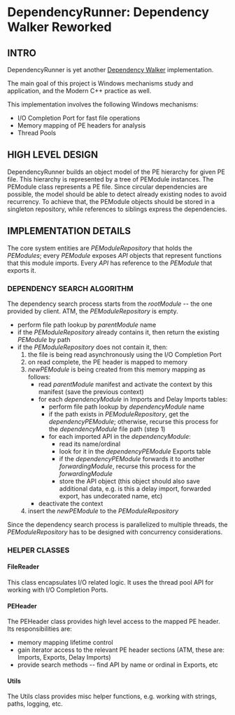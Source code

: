 # DependencyRunner: Dependency Walker Reworked
## INTRO
DependencyRunner is yet another [Dependency Walker](http://www.dependencywalker.com/) implementation. 

The main goal of this project is Windows mechanisms study and application, and the Modern C++ practice as well. 

This implementation involves the following Windows mechanisms:

* I/O Completion Port for fast file operations
* Memory mapping of PE headers for analysis
* Thread Pools

## HIGH LEVEL DESIGN
DependencyRunner builds an object model of the PE hierarchy for given PE file. This hierarchy is represented by a tree of PEModule instances.
The PEModule class represents a PE file. Since circular dependencies are possible, the model should be able to detect already existing nodes to avoid recurrency. 
To achieve that, the PEModule objects should be stored in a singleton repository, while references to siblings express the dependencies.

## IMPLEMENTATION DETAILS
The core system entities are _PEModuleRepository_ that holds the _PEModules_; every _PEModule_ exposes _API_ objects that represent functions that this module imports.
Every _API_ has reference to the _PEModule_ that exports it.

### DEPENDENCY SEARCH ALGORITHM
The dependency search process starts from the _rootModule_ -- the one provided by client. ATM, the _PEModuleRepository_ is empty.

* perform file path lookup by _parentModule_ name
* if the _PEModuleRepository_ already contains it, then return the existing _PEModule_ by path
* if the _PEModuleRepository_ does not contain it, then:
	1. the file is being read asynchronously using the I/O Completion Port
	2. on read complete, the PE header is mapped to memory
	3. _newPEModule_ is being created from this memory mapping as follows: 
		* read _parentModule_ manifest and activate the context by this manifest (save the previous context)
		* for each _dependencyModule_ in Imports and Delay Imports tables:
			* perform file path lookup by _dependencyModule_ name
			* if the path exists in _PEModuleRepository_, get the _dependencyPEModule_; otherwise, recurse this process for the _dependencyModule_ file path (step 1)
			* for each imported API in the _dependencyModule_:
				* read its name/ordinal
				* look for it in the _dependencyPEModule_ Exports table
				* if the _dependencyPEModule_ forwards it to another _forwardingModule_, recurse this process for the _forwardingModule_
				* store the API object (this object should also save additional data, e.g. is this a delay import, forwarded export, has undecorated name, etc)
		* deactivate the context
	4. insert the _newPEModule_ to the _PEModuleRepository_

Since the dependency search process is parallelized to multiple threads, the _PEModuleRepository_ has to be designed with concurrency considerations.

### HELPER CLASSES
#### FileReader
This class encapsulates I/O related logic. It uses the thread pool API for working with I/O Completion Ports.

#### PEHeader
The PEHeader class provides high level access to the mapped PE header. Its responsibilities are:

* memory mapping lifetime control
* gain iterator access to the relevant PE header sections (ATM, these are: Imports, Exports, Delay Imports)
* provide search methods -- find API by name or ordinal in Exports, etc

#### Utils
The Utils class provides misc helper functions, e.g. working with strings, paths, logging, etc.
